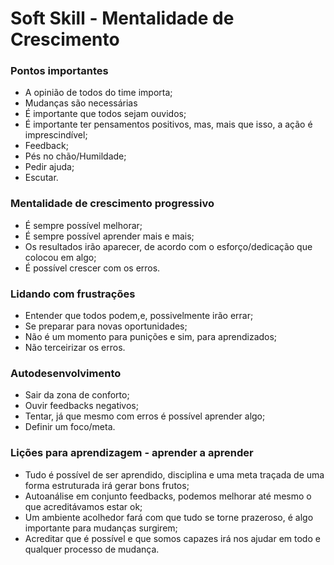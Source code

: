 # Soft Skill - Mentalidade de Crescimento

### Pontos importantes

* A opinião de todos do time importa;
* Mudanças são necessárias
* É importante que todos sejam ouvidos;
* É importante ter pensamentos positivos, mas, mais que isso, a ação é imprescindível;
* Feedback;
* Pés no chão/Humildade;
* Pedir ajuda;
* Escutar.

### Mentalidade de crescimento progressivo

* É sempre possível melhorar;
* É sempre possível aprender mais e mais;
* Os resultados irão aparecer, de acordo com o esforço/dedicação que colocou em algo;
* É possível crescer com os erros.

### Lidando com frustrações

* Entender que todos podem,e, possivelmente irão errar;
* Se preparar para novas oportunidades;
* Não é um momento para punições e sim, para aprendizados;
* Não terceirizar os erros.


### Autodesenvolvimento

* Sair da zona de conforto;
* Ouvir feedbacks negativos;
* Tentar, já que mesmo com erros é possível aprender algo;
* Definir um foco/meta.

### Lições para aprendizagem - aprender a aprender

* Tudo é possível de ser aprendido, disciplina e uma meta traçada de uma forma estruturada irá gerar bons frutos;
* Autoanálise em conjunto feedbacks, podemos melhorar até mesmo o que acreditávamos estar ok;
* Um ambiente acolhedor fará com que tudo se torne prazeroso, é algo importante para mudanças surgirem;
* Acreditar que é possível e que somos capazes irá nos ajudar em todo e qualquer processo de mudança.